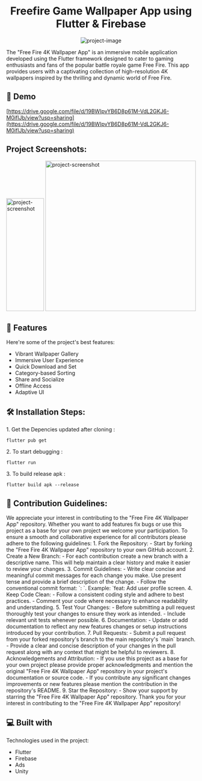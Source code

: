 <h1 align="center" id="title">Freefire Game Wallpaper App using Flutter &amp; Firebase</h1>

<p align="center"><img src="https://socialify.git.ci/Drishtantranjan/FreeFire-Wallpaper-App/image?language=1&amp;owner=1&amp;name=1&amp;stargazers=1&amp;theme=Light" alt="project-image"></p>

<p id="description">The "Free Fire 4K Wallpaper App" is an immersive mobile application developed using the Flutter framework designed to cater to gaming enthusiasts and fans of the popular battle royale game Free Fire. This app provides users with a captivating collection of high-resolution 4K wallpapers inspired by the thrilling and dynamic world of Free Fire.</p>

<h2>🚀 Demo</h2>

[https://drive.google.com/file/d/19BWIpvYB6D8p61M-VdL2GKJ6-M0iflJb/view?usp=sharing](https://drive.google.com/file/d/19BWIpvYB6D8p61M-VdL2GKJ6-M0iflJb/view?usp=sharing)

<h2>Project Screenshots:</h2>

<img src="https://drive.google.com/file/d/1MHutGm-VZBacI10d2_NM2q9gquZjDq-l/view?usp=sharing" alt="project-screenshot" width="100" height="300/">

<img src="" alt="project-screenshot" width="400" height="400/">

  
  
<h2>🧐 Features</h2>

Here're some of the project's best features:

*   Vibrant Wallpaper Gallery
*   Immersive User Experience
*   Quick Download and Set
*   Category-based Sorting
*   Share and Socialize
*   Offline Access
*   Adaptive UI

<h2>🛠️ Installation Steps:</h2>

<p>1. Get the Depencies updated after cloning :</p>

```
flutter pub get
```

<p>2. To start debugging :</p>

```
flutter run
```

<p>3. To build release apk :</p>

```
flutter build apk --release
```

<h2>🍰 Contribution Guidelines:</h2>

We appreciate your interest in contributing to the "Free Fire 4K Wallpaper App" repository. Whether you want to add features fix bugs or use this project as a base for your own project we welcome your participation. To ensure a smooth and collaborative experience for all contributors please adhere to the following guidelines: 1. Fork the Repository: - Start by forking the "Free Fire 4K Wallpaper App" repository to your own GitHub account. 2. Create a New Branch: - For each contribution create a new branch with a descriptive name. This will help maintain a clear history and make it easier to review your changes. 3. Commit Guidelines: - Write clear concise and meaningful commit messages for each change you make. Use present tense and provide a brief description of the change. - Follow the conventional commit format: \`: \`. Example: \`feat: Add user profile screen. 4. Keep Code Clean: - Follow a consistent coding style and adhere to best practices. - Comment your code where necessary to enhance readability and understanding. 5. Test Your Changes: - Before submitting a pull request thoroughly test your changes to ensure they work as intended. - Include relevant unit tests whenever possible. 6. Documentation: - Update or add documentation to reflect any new features changes or setup instructions introduced by your contribution. 7. Pull Requests: - Submit a pull request from your forked repository's branch to the main repository's \`main\` branch. - Provide a clear and concise description of your changes in the pull request along with any context that might be helpful to reviewers. 8. Acknowledgements and Attribution: - If you use this project as a base for your own project please provide proper acknowledgments and mention the original "Free Fire 4K Wallpaper App" repository in your project's documentation or source code. - If you contribute any significant changes improvements or new features please mention the contribution in the repository's README. 9. Star the Repository: - Show your support by starring the "Free Fire 4K Wallpaper App" repository. Thank you for your interest in contributing to the "Free Fire 4K Wallpaper App" repository!

  
  
<h2>💻 Built with</h2>

Technologies used in the project:

*   Flutter
*   Firebase
*   Ads
*   Unity
